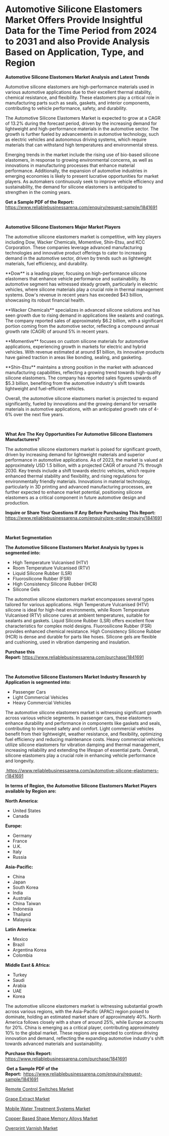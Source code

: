 <p><h1>Automotive Silicone Elastomers Market Offers Provide Insightful Data for the Time Period from 2024 to 2031 and also Provide Analysis Based on Application, Type, and Region</h1></p><p><strong>Automotive Silicone Elastomers Market Analysis and Latest Trends</strong></p>
<p><p>Automotive silicone elastomers are high-performance materials used in various automotive applications due to their excellent thermal stability, chemical resistance, and flexibility. These elastomers play a critical role in manufacturing parts such as seals, gaskets, and interior components, contributing to vehicle performance, safety, and durability. </p><p>The Automotive Silicone Elastomers Market is expected to grow at a CAGR of 13.2% during the forecast period, driven by the increasing demand for lightweight and high-performance materials in the automotive sector. The growth is further fueled by advancements in automotive technology, such as electric vehicles and autonomous driving systems, which require materials that can withstand high temperatures and environmental stress. </p><p>Emerging trends in the market include the rising use of bio-based silicone elastomers, in response to growing environmental concerns, as well as innovations in manufacturing processes that enhance material performance. Additionally, the expansion of automotive industries in emerging economies is likely to present lucrative opportunities for market players. As automakers continuously seek to improve vehicle efficiency and sustainability, the demand for silicone elastomers is anticipated to strengthen in the coming years.</p></p>
<p><strong>Get a Sample PDF of the Report:&nbsp;</strong> <a href="https://www.reliablebusinessarena.com/enquiry/request-sample/1841691?utm_campaign=1744&utm_medium=2&utm_source=Github&utm_content=ia&utm_term=16102024&utm_id=automotive-silicone-elastomers">https://www.reliablebusinessarena.com/enquiry/request-sample/1841691</a></p>
<p>&nbsp;</p>
<p><strong>Automotive Silicone Elastomers Major Market Players</strong></p>
<p><p>The automotive silicone elastomers market is competitive, with key players including Dow, Wacker Chemicals, Momentive, Shin-Etsu, and KCC Corporation. These companies leverage advanced manufacturing technologies and innovative product offerings to cater to increasing demand in the automotive sector, driven by trends such as lightweight materials, fuel efficiency, and durability.</p><p>**Dow** is a leading player, focusing on high-performance silicone elastomers that enhance vehicle performance and sustainability. Its automotive segment has witnessed steady growth, particularly in electric vehicles, where silicone materials play a crucial role in thermal management systems. Dow's revenue in recent years has exceeded $43 billion, showcasing its robust financial health.</p><p>**Wacker Chemicals** specializes in advanced silicone solutions and has seen growth due to rising demand in applications like sealants and coatings. The company reported sales of approximately $6.2 billion, with a significant portion coming from the automotive sector, reflecting a compound annual growth rate (CAGR) of around 5% in recent years.</p><p>**Momentive** focuses on custom silicone materials for automotive applications, experiencing growth in markets for electric and hybrid vehicles. With revenue estimated at around $1 billion, its innovative products have gained traction in areas like bonding, sealing, and gasketing.</p><p>**Shin-Etsu** maintains a strong position in the market with advanced manufacturing capabilities, reflecting a growing trend towards high-quality silicone elastomers. The company has reported sales figures upwards of $5.3 billion, benefiting from the automotive industry's shift towards lightweight and fuel-efficient vehicles.</p><p>Overall, the automotive silicone elastomers market is projected to expand significantly, fueled by innovations and the growing demand for versatile materials in automotive applications, with an anticipated growth rate of 4-6% over the next five years.</p></p>
<p>&nbsp;</p>
<p><strong>What Are The Key Opportunities For Automotive Silicone Elastomers Manufacturers?</strong></p>
<p><p>The automotive silicone elastomers market is poised for significant growth, driven by increasing demand for lightweight materials and superior performance in automotive applications. As of 2023, the market is valued at approximately USD 1.5 billion, with a projected CAGR of around 7% through 2030. Key trends include a shift towards electric vehicles, which require enhanced thermal stability and flexibility, and rising regulations for environmentally friendly materials. Innovations in material technology, particularly in 3D printing and advanced manufacturing processes, are further expected to enhance market potential, positioning silicone elastomers as a critical component in future automotive design and production.</p></p>
<p><strong>Inquire or Share Your Questions If Any Before Purchasing This Report:</strong> <a href="https://www.reliablebusinessarena.com/enquiry/pre-order-enquiry/1841691?utm_campaign=1744&utm_medium=2&utm_source=Github&utm_content=ia&utm_term=16102024&utm_id=automotive-silicone-elastomers">https://www.reliablebusinessarena.com/enquiry/pre-order-enquiry/1841691</a></p>
<p>&nbsp;</p>
<p><strong>Market Segmentation</strong></p>
<p><strong>The Automotive Silicone Elastomers Market Analysis by types is segmented into:</strong></p>
<p><ul><li>High Temperature Vulcanised (HTV)</li><li>Room Temperature Vulcanised (RTV)</li><li>Liquid Silicone Rubber (LSR)</li><li>Fluorosilicone Rubber (FSR)</li><li>High Consistency Silicone Rubber (HCR)</li><li>Silicone Gels</li></ul></p>
<p><p>The automotive silicone elastomers market encompasses several types tailored for various applications. High Temperature Vulcanised (HTV) silicone is ideal for high-heat environments, while Room Temperature Vulcanised (RTV) silicone cures at ambient temperatures, suitable for sealants and gaskets. Liquid Silicone Rubber (LSR) offers excellent flow characteristics for complex mold designs. Fluorosilicone Rubber (FSR) provides enhanced chemical resistance. High Consistency Silicone Rubber (HCR) is dense and durable for parts like hoses. Silicone gels are flexible and cushioning, used in vibration dampening and insulation.</p></p>
<p><strong>Purchase this Report:&nbsp;</strong><a href="https://www.reliablebusinessarena.com/purchase/1841691?utm_campaign=1744&utm_medium=2&utm_source=Github&utm_content=ia&utm_term=16102024&utm_id=automotive-silicone-elastomers">https://www.reliablebusinessarena.com/purchase/1841691</a></p>
<p>&nbsp;</p>
<p><strong>The Automotive Silicone Elastomers Market Industry Research by Application is segmented into:</strong></p>
<p><ul><li>Passenger Cars</li><li>Light Commercial Vehicles</li><li>Heavy Commercial Vehicles</li></ul></p>
<p><p>The automotive silicone elastomers market is witnessing significant growth across various vehicle segments. In passenger cars, these elastomers enhance durability and performance in components like gaskets and seals, contributing to improved safety and comfort. Light commercial vehicles benefit from their lightweight, weather resistance, and flexibility, optimizing fuel efficiency and reducing maintenance costs. Heavy commercial vehicles utilize silicone elastomers for vibration damping and thermal management, increasing reliability and extending the lifespan of essential parts. Overall, silicone elastomers play a crucial role in enhancing vehicle performance and longevity.</p></p>
<p><a href="https://www.reliablebusinessarena.com/automotive-silicone-elastomers-r1841691?utm_campaign=1744&utm_medium=2&utm_source=Github&utm_content=ia&utm_term=16102024&utm_id=automotive-silicone-elastomers">&nbsp;https://www.reliablebusinessarena.com/automotive-silicone-elastomers-r1841691</a></p>
<p><strong>In terms of Region, the Automotive Silicone Elastomers Market Players available by Region are:</strong></p>
<p>
    <p> <strong> North America: </strong>
        <ul>
            <li>United States</li>
            <li>Canada</li>
        </ul>
        </p> 
    <p> <strong> Europe: </strong>
        <ul>
            <li>Germany</li>
            <li>France</li>
            <li>U.K.</li>
            <li>Italy</li>
            <li>Russia</li>
        </ul>
        </p> 
    <p> <strong> Asia-Pacific: </strong>
        <ul>
            <li>China</li>
            <li>Japan</li>
            <li>South Korea</li>
            <li>India</li>
            <li>Australia</li>
            <li>China Taiwan</li>
            <li>Indonesia</li>
            <li>Thailand</li>
            <li>Malaysia</li>
        </ul>
        </p> 
    <p> <strong> Latin America: </strong>
        <ul>
            <li>Mexico</li>
            <li>Brazil</li>
            <li>Argentina Korea</li>
            <li>Colombia</li>
        </ul>
        </p> 
    <p> <strong> Middle East & Africa: </strong>
        <ul>
            <li>Turkey</li>
            <li>Saudi</li>
            <li>Arabia</li>
            <li>UAE</li>
            <li>Korea</li>
        </ul>
    </p>
    </p>
<p><p>The automotive silicone elastomers market is witnessing substantial growth across various regions, with the Asia-Pacific (APAC) region poised to dominate, holding an estimated market share of approximately 40%. North America follows closely with a share of around 25%, while Europe accounts for 20%. China is emerging as a critical player, contributing approximately 10% to the global market. These regions are expected to continue driving innovation and demand, reflecting the expanding automotive industry's shift towards advanced materials and sustainability.</p></p>
<p><strong>Purchase this Report: </strong><a href="https://www.reliablebusinessarena.com/purchase/1841691?utm_campaign=1744&utm_medium=2&utm_source=Github&utm_content=ia&utm_term=16102024&utm_id=automotive-silicone-elastomers">https://www.reliablebusinessarena.com/purchase/1841691</a></p>
<p>&nbsp;<strong>Get a Sample PDF of the Report:&nbsp;&nbsp;</strong><a href="https://www.reliablebusinessarena.com/enquiry/request-sample/1841691?utm_campaign=1744&utm_medium=2&utm_source=Github&utm_content=ia&utm_term=16102024&utm_id=automotive-silicone-elastomers">https://www.reliablebusinessarena.com/enquiry/request-sample/1841691</a></p>
<p><strong></strong></p>
<p><p><a href="https://issuu.com/reportprime-2/docs/remote-control-switches-market-size_0ede82676b67c0?utm_campaign=1744&utm_medium=2&utm_source=Github&utm_content=ia&utm_term=16102024&utm_id=automotive-silicone-elastomers">Remote Control Switches Market</a></p><p><a href="https://www.linkedin.com/pulse/in-depth-grape-extract-market-review-size-share-72cagr-gbydc?utm_campaign=1744&utm_medium=2&utm_source=Github&utm_content=ia&utm_term=16102024&utm_id=automotive-silicone-elastomers">Grape Extract Market</a></p><p><a href="https://issuu.com/reportprime-2/docs/mobile-water-treatment-systems-mark_1be9748a2b1532?utm_campaign=1744&utm_medium=2&utm_source=Github&utm_content=ia&utm_term=16102024&utm_id=automotive-silicone-elastomers">Mobile Water Treatment Systems Market</a></p><p><a href="https://www.linkedin.com/pulse/exploring-copper-based-shape-memory-alloys-market-dynamics-y1c4c?utm_campaign=1744&utm_medium=2&utm_source=Github&utm_content=ia&utm_term=16102024&utm_id=automotive-silicone-elastomers">Copper Based Shape Memory Alloys Market</a></p><p><a href="https://www.linkedin.com/pulse/global-overprint-varnish-market-opportunities-challenges2024-rkrbc?utm_campaign=1744&utm_medium=2&utm_source=Github&utm_content=ia&utm_term=16102024&utm_id=automotive-silicone-elastomers">Overprint Varnish Market</a></p></p>